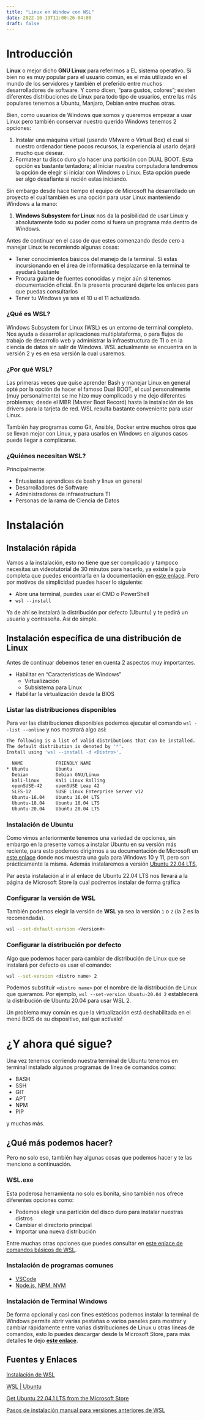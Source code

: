 ```yaml
---
title: "Linux en Window con WSL"
date: 2022-10-19T11:00:26-04:00
draft: false
---
```


# Introducción

**Linux** o mejor dicho **GNU Linux** para referirnos a EL sistema operativo. Si bien no es muy popular para el usuario común, es el más utilizado en el mundo de los servidores y también el preferido entre muchos desarrolladores de software. Y como dicen, “para gustos, colores”; existen diferentes distribuciones de Linux para todo tipo de usuarios, entre las más populares tenemos a Ubuntu, Manjaro, Debian entre muchas otras.

Bien, como usuarios de Windows que somos y queremos empezar a usar Linux pero también conservar nuestro querido Windows tenemos 2 opciones:

1. Instalar una máquina virtual (usando VMware o Virtual Box) el cual si nuestro ordenador tiene pocos recursos, la experiencia al usarlo dejará mucho que desear.
2. Formatear tu disco duro y/o hacer una partición con DUAL BOOT. Esta opción es bastante tentadora; al iniciar nuestra computadora tendremos la opción de elegir si iniciar con Windows o Linux. Esta opción puede ser algo desafiante si recién estas iniciando.

Sin embargo desde hace tiempo el equipo de Microsoft ha desarrollado un proyecto el cual también es una opción para usar Linux manteniendo Windows a la mano:

1. **Windows Subsystem for Linux** nos da la posibilidad de usar Linux y absolutamente todo su poder como si fuera un programa más dentro de Windows.

Antes de continuar en el caso de que estes comenzando desde cero a manejar  Linux te recomiendo algunas cosas:

- Tener conocimientos básicos del manejo de la terminal. Si estas incursionando en el área de informática desplazarse en la terminal te ayudará bastante
- Procura guiarte de fuentes conocidas y mejor aún si tenemos documentación oficial. En la presente procuraré dejarte los enlaces para que puedas consultarlos
- Tener tu Windows ya sea el 10 u el 11 actualizado.

### ¿Qué es WSL?

Windows Subsystem for Linux (WSL) es un entorno de terminal completo. Nos ayuda a desarrollar aplicaciones multiplataforma,  o para flujos de trabajo de desarrollo web y administrar la infraestructura de TI o en la ciencia de datos sin salir de Windows. WSL actualmente se encuentra en la versión 2 y es en esa versión la cual usaremos.

### ¿Por qué WSL?

Las primeras veces que quise aprender Bash y manejar Linux en general opté por la opción de hacer el famoso Dual BOOT, el cual personalmente (muy personalmente) se me hizo muy complicado y me dejo diferentes problemas; desde el MBR (Master Boot Record) hasta la instalación de los drivers para la tarjeta de red. WSL resulta bastante conveniente para usar Linux.

También hay programas como Git, Ansible, Docker entre muchos otros que se llevan mejor con Linux, y para usarlos en Windows en algunos casos puede llegar a complicarse.

### ¿Quiénes necesitan WSL?

Principalmente:

- Entusiastas aprendices de bash y linux en general
- Desarrolladores de Software
- Administradores de infraestructura TI
- Personas de la rama de Ciencia de Datos

# Instalación

## Instalación rápida

Vamos a la instalación, esto no tiene que ser complicado y tampoco necesitas un videotutorial de 30 minutos para hacerlo, ya existe la guía completa que puedes encontrarla en la documentación en [este enlace](https://learn.microsoft.com/es-es/windows/wsl/install). Pero por motivos de simplicidad puedes hacer lo siguiente:

- Abre una terminal, puedes usar el CMD o PowerShell
- `wsl --install`

Ya de ahí se instalará la distribución por defecto (Ubuntu) y te pedirá un usuario y contraseña. Así de simple.

## Instalación específica de una distribución de Linux

Antes de continuar debemos tener en cuenta 2 aspectos muy importantes.

- Habilitar en “Caracteristicas de Windows”
    - Virtualización
    - Subsistema para Linux
- Habilitar la virtualización desde la BIOS

### Listar las distribuciones disponibles

Para ver las distribuciones disponibles podemos ejecutar el comando `wsl --list --online` y nos mostrará algo así:

```bash
The following is a list of valid distributions that can be installed.
The default distribution is denoted by '*'.
Install using 'wsl --install -d <Distro>'.

  NAME            FRIENDLY NAME
* Ubuntu          Ubuntu
  Debian          Debian GNU/Linux
  kali-linux      Kali Linux Rolling
  openSUSE-42     openSUSE Leap 42
  SLES-12         SUSE Linux Enterprise Server v12
  Ubuntu-16.04    Ubuntu 16.04 LTS
  Ubuntu-18.04    Ubuntu 18.04 LTS
  Ubuntu-20.04    Ubuntu 20.04 LTS
```

### Instalación de Ubuntu

Como vimos anteriormente tenemos una variedad de opciones, sin embargo en la presente vamos a instalar Ubuntu en su versión más reciente, para esto podemos dirigirnos a su documentación de Microsoft en [este enlace](https://ubuntu.com/wsl) donde nos muestra una guía para Windows 10 y 11, pero son prácticamente la misma. Además instalaremos a versión [Ubuntu 22.04 LTS](https://apps.microsoft.com/store/detail/ubuntu-22041-lts/9PN20MSR04DW), 

Par aesta instalación al ir al enlace de Ubuntu 22.04 LTS nos llevará a la página de Microsoft Store la cual podremos instalar de forma gráfica

### Configurar la versión de WSL

También podemos elegir la versión de **WSL** ya sea la versión `1` o `2` (la 2 es la recomendada).

```bash
wsl --set-default-version <Version#>
```

### Configurar la distribución por defecto

Algo que podemos hacer para cambiar de distribución de Linux que se instalará por defecto es usar el comando:

```bash
wsl --set-version <distro name> 2
```

Podemos substituir `<distro name>` por el nombre de la distribución de Linux que queramos. Por ejemplo, `wsl --set-version Ubuntu-20.04 2` establecerá la distribución de Ubuntu 20.04 para usar WSL 2.

Un problema muy común es que la virtualización está deshabilitada en el menú BIOS de su dispositivo, así que actívalo!

# ¿Y ahora qué sigue?

Una vez tenemos corriendo nuestra terminal de Ubuntu tenemos en terminal instalado algunos programas de línea de comandos como:

- BASH
- SSH
- GIT
- APT
- NPM
- PIP

y muchas más. 

## ¿Qué más podemos hacer?

Pero no solo eso, también hay algunas cosas que podemos hacer y te las menciono a continuación.

### WSL.exe

Esta poderosa herramienta no solo es bonita, sino también nos ofrece diferentes opciones como:

- Podemos elegir una partición del disco duro para instalar nuestras distros
- Cambiar el directorio principal
- Importar una nueva distribución

Entre muchas otras opciones que puedes consultar en [este enlace de comandos básicos de WSL](https://learn.microsoft.com/es-es/windows/wsl/basic-commands).

### Instalación de programas comunes

- [VSCode](https://learn.microsoft.com/es-es/windows/dev-environment/javascript/nodejs-on-wsl?source=recommendations#install-visual-studio-code)
- [Node.js, NPM, NVM](https://learn.microsoft.com/es-es/windows/dev-environment/javascript/nodejs-on-wsl)

### Instalación de Terminal Windows

De forma opcional y casi con fines estéticos podemos instalar la terminal de Windows permite abrir varias pestañas o varios paneles para mostrar y cambiar rápidamente entre varias distribuciones de Linux u otras líneas de comandos, esto lo puedes descargar desde la Microsoft Store, para más detalles te dejo **[este enlace](https://learn.microsoft.com/es-es/windows/terminal/install)**.

## Fuentes y Enlaces

[Instalación de WSL](https://learn.microsoft.com/es-es/windows/wsl/install)

[WSL | Ubuntu](https://ubuntu.com/wsl)

[Get Ubuntu 22.04.1 LTS from the Microsoft Store](https://apps.microsoft.com/store/detail/ubuntu-22041-lts/9PN20MSR04DW)

[Pasos de instalación manual para versiones anteriores de WSL](https://learn.microsoft.com/es-es/windows/wsl/install-manual)

